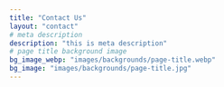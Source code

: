 ```yaml
---
title: "Contact Us"
layout: "contact"
# meta description
description: "this is meta description"
# page title background image
bg_image_webp: "images/backgrounds/page-title.webp"
bg_image: "images/backgrounds/page-title.jpg"
---
```

